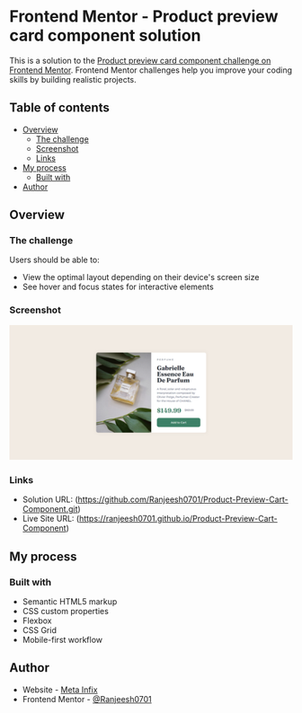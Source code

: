 # Frontend Mentor - Product preview card component solution

This is a solution to the [Product preview card component challenge on Frontend Mentor](https://www.frontendmentor.io/challenges/product-preview-card-component-GO7UmttRfa). Frontend Mentor challenges help you improve your coding skills by building realistic projects.

## Table of contents

- [Overview](#overview)
  - [The challenge](#the-challenge)
  - [Screenshot](#screenshot)
  - [Links](#links)
- [My process](#my-process)
  - [Built with](#built-with)
- [Author](#author)

## Overview

### The challenge

Users should be able to:

- View the optimal layout depending on their device's screen size
- See hover and focus states for interactive elements

### Screenshot

![](./screenshot.png)

### Links

- Solution URL: (https://github.com/Ranjeesh0701/Product-Preview-Cart-Component.git)
- Live Site URL: (https://ranjeesh0701.github.io/Product-Preview-Cart-Component)

## My process

### Built with

- Semantic HTML5 markup
- CSS custom properties
- Flexbox
- CSS Grid
- Mobile-first workflow

## Author

- Website - [Meta Infix](https://www.metainfix.com)
- Frontend Mentor - [@Ranjeesh0701](https://www.frontendmentor.io/profile/Ranjeesh0701)
